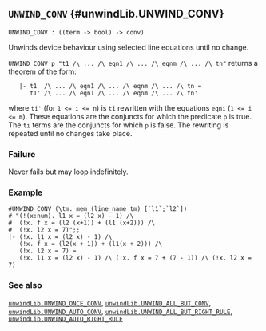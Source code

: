## `UNWIND_CONV` {#unwindLib.UNWIND_CONV}


```
UNWIND_CONV : ((term -> bool) -> conv)
```



Unwinds device behaviour using selected line equations until no change.


`UNWIND_CONV p "t1 /\ ... /\ eqn1 /\ ... /\ eqnm /\ ... /\ tn"` returns a
theorem of the form:
    
       |- t1  /\ ... /\ eqn1 /\ ... /\ eqnm /\ ... /\ tn =
          t1' /\ ... /\ eqn1 /\ ... /\ eqnm /\ ... /\ tn'
    
where `ti'` (for `1 <= i <= n`) is `ti` rewritten with the equations
`eqni` (`1 <= i <= m`). These equations are the conjuncts for which the
predicate `p` is true. The `ti` terms are the conjuncts for which `p` is false.
The rewriting is repeated until no changes take place.

### Failure

Never fails but may loop indefinitely.

### Example

    
    #UNWIND_CONV (\tm. mem (line_name tm) [`l1`;`l2`])
    # "(!(x:num). l1 x = (l2 x) - 1) /\
    #  (!x. f x = (l2 (x+1)) + (l1 (x+2))) /\
    #  (!x. l2 x = 7)";;
    |- (!x. l1 x = (l2 x) - 1) /\
       (!x. f x = (l2(x + 1)) + (l1(x + 2))) /\
       (!x. l2 x = 7) =
       (!x. l1 x = (l2 x) - 1) /\ (!x. f x = 7 + (7 - 1)) /\ (!x. l2 x = 7)
    

### See also

[`unwindLib.UNWIND_ONCE_CONV`](#unwindLib.UNWIND_ONCE_CONV), [`unwindLib.UNWIND_ALL_BUT_CONV`](#unwindLib.UNWIND_ALL_BUT_CONV), [`unwindLib.UNWIND_AUTO_CONV`](#unwindLib.UNWIND_AUTO_CONV), [`unwindLib.UNWIND_ALL_BUT_RIGHT_RULE`](#unwindLib.UNWIND_ALL_BUT_RIGHT_RULE), [`unwindLib.UNWIND_AUTO_RIGHT_RULE`](#unwindLib.UNWIND_AUTO_RIGHT_RULE)

